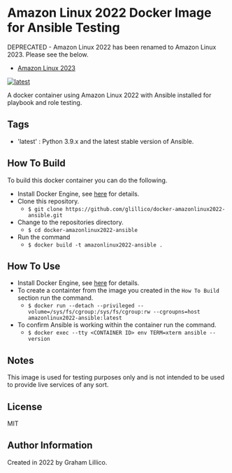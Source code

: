 # Amazon Linux 2022 Docker Image for Ansible Testing

DEPRECATED - Amazon Linux 2022 has been renamed to Amazon Linux 2023. Please see the below.

  - [Amazon Linux 2023](https://github.com/glillico/docker-amazonlinux2023-ansible)

[![latest](https://github.com/glillico/docker-amazonlinux2022-ansible/workflows/latest/badge.svg)](https://github.com/glillico/docker-amazonlinux2022-ansible/actions?query=workflow%3Alatest)

A docker container using Amazon Linux 2022 with Ansible installed for playbook and role testing.

## Tags

  - 'latest'  : Python 3.9.x and the latest stable version of Ansible.

## How To Build

To build this docker container you can do the following.

  - Install Docker Engine, see [here](https://docs.docker.com/engine/install/) for details.
  - Clone this repository.
    - `$ git clone https://github.com/glillico/docker-amazonlinux2022-ansible.git`
  - Change to the repositories directory.
    - `$ cd docker-amazonlinux2022-ansible`
  - Run the command
    - `$ docker build -t amazonlinux2022-ansible .`

## How To Use

  - Install Docker Engine, see [here](https://docs.docker.com/engine/install/) for details.
  - To create a containter from the image you created in the `How To Build` section run the command.
    - `$ docker run --detach --privileged --volume=/sys/fs/cgroup:/sys/fs/cgroup:rw --cgroupns=host amazonlinux2022-ansible:latest`
  - To confirm Ansible is working within the container run the command.
    - `$ docker exec --tty <CONTAINER ID> env TERM=xterm ansible --version`

## Notes

This image is used for testing purposes only and is not intended to be used to provide live services of any sort.

## License

MIT

## Author Information

Created in 2022 by Graham Lillico.
